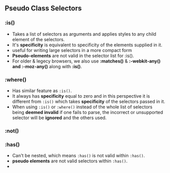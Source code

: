 ## Pseudo Class Selectors

### :is()

- Takes a list of selectors as arguments and applies styles to any child element of the selectors.
- It's **specificity** is equivalent to specificity of the elements supplied in it.
- useful for writing large selectors in a more compact form
- **Pseudo-elements** are not valid in the selector list for :is().
- For older & legecy browsers, we also use **:matches()** & **:-webkit-any() and :-moz-any()** along with **:is()**.

### :where()

- Has similar feature as `:is()`.
- It always has **specificity** equal to zero and in this perspective it is different from `:is()` which takes **specificity** of the selectors passed in it.
- When using `:is()` or `:where()` instead of the whole list of selectors being **deemed invalid** if one fails to parse, the incorrect or unsupported selector will be **ignored** and the others used.

### :not()

### :has()

- Can't be nested, which means `:has()` is not valid within `:has()`.
- **pseudo elements** are not valid selectors within `:has()`.
-
